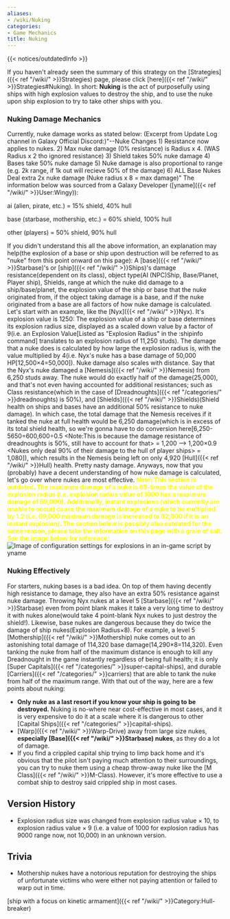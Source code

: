```yaml
---
aliases:
- /wiki/Nuking
categories:
- Game Mechanics
title: Nuking
---  
```


{{< notices/outdatedInfo >}} 

If you haven't already seen the summary of this strategy on the [Strategies]({{< ref "/wiki/" >}}Strategies) page, please click [here]({{< ref "/wiki/" >}}Strategies#Nuking). In short: **Nuking** is the act of purposefully using ships with high explosion values to destroy the ship, and to use the nuke upon ship explosion to try to take other ships with you.

### Nuking Damage Mechanics 

Currently, nuke damage works as stated below: (Excerpt from Update Log channel in Galaxy Official Discord:)"--Nuke Changes 1) Resistance now applies to nukes. 2) Max nuke damage (0% resistance) is Radius x 4. (WAS Radius x 2 tho ignored resistance) 3) Shield takes 50% nuke damage 4) Bases take 50% nuke damage 5) Nuke damage is also proportional to range (e.g. 2k range, if 1k out will recieve 50% of the damage) 6) ALL Base Nukes Deal extra 2x nuke damage (Nuke radius x 8 = max damage)" The information below was sourced from a Galaxy Developer ([yname]({{< ref "/wiki/" >}}User:Wingy)):

ai (alien, pirate, etc.) = 15% shield, 40% hull

base (starbase, mothership, etc.) = 60% shield, 100% hull

other (players) = 50% shield, 90% hull

If you didn't understand this all the above information, an explanation may help(the explosion of a base or ship upon destruction will be referred to as "nuke" from this point onward on this page): A [base]({{< ref "/wiki/" >}}Starbase)'s or [ship]({{< ref "/wiki/" >}}Ships)'s damage resistance(dependent on its class), object type(AI (NPC)Ship, Base/Planet, Player ship), Shields, range at which the nuke did damage to a ship/base/planet, the explosion value of the ship or base that the nuke originated from, if the object taking damage is a base, and if the nuke originated from a base are all factors of how nuke damage is calculated. Let's start with an example, like the [Nyx]({{< ref "/wiki/" >}}Nyx). It's explosion value is 1250: The explosion value of a ship or base determines its explosion radius size, displayed as a scaled down value by a factor of 9(i.e. an Explosion Value[Listed as "Explosion Radius" in the :shipinfo command] translates to an explosion radius of 11,250 studs). The damage that a nuke does is calculated by how large the explosion radius is, with the value multiplied by 4(i.e. Nyx's nuke has a base damage of 50,000 HP[12,500×4=50,000]). Nuke damage also scales with distance. Say that the Nyx's nuke damaged a [Nemesis]({{< ref "/wiki/" >}}Nemesis) from 6,250 studs away. The nuke would do exactly half of the damage(25,000), and that's not even having accounted for additional resistances; such as Class resistance(which in the case of [Dreadnoughts]({{< ref "/categories/" >}}dreadnoughts) is 50%), and [Shields]({{< ref "/wiki/" >}}Shields)(Shield health on ships and bases have an additional 50% resistance to nuke damage). In which case, the total damage that the Nemesis receives if it tanked the nuke at full health would be 6,250 damage(which is in excess of its total shield health, so we're gonna have to do conversion here[6,250-5650=600,600÷0.5 <Note:This is because the damage resistance of dreadnoughts is 50%, still have to account for that> = 1,200 --> 1,200×0.9 <Nukes only deal 90% of their damage to the hull of player ships> = 1,080]), which results in the Nemesis being left on only 4,920 [Hull]({{< ref "/wiki/" >}}Hull) health. Pretty nasty damage. Anyways, now that you (probably) have a decent understanding of how nuke damage is calculated, let's go over where nukes are most effective. <span style="color:yellow">**Note: This section is outdated. The maximum damage of a nuke is 69-times the value of the explosion radius (i.e. explosion radius value of 1000 has a maximum damage of 69,000). Additionally, instant explosions (which currently are unable to occur) cause the maximum damage of a nuke to be multiplied by 1.2 (i.e. 69,000 maximum damage is increased to 82,800 if it is an instant explosion). The section below is possibly also outdated for the same reason, please take the information on this page with a grain of salt. See the image below for reference:**</span> ![Image of
configuration settings for explosions in an in-game script by
yname](NukeDmgConfig.png "Image of configuration settings for explosions in an in-game script by yname")

### Nuking Effectively 

For starters, nuking bases is a bad idea. On top of them having decently high resistance to damage, they also have an extra 50% resistance against nuke damage. Throwing Nyx nukes at a level 5 [Starbase]({{< ref "/wiki/" >}}Starbase) even from point blank makes it take a very long time to destroy it with nukes alone(would take 4 point-blank Nyx nukes to just destroy the shield!). Likewise, base nukes are dangerous because they do twice the damage of ship nukes(Explosion Radius×8). For example, a level 5 [Mothership]({{< ref "/wiki/" >}}Mothership) nuke comes out to an astonishing total damage of 114,320 base damage(14,290×8=114,320). Even tanking the nuke from half of the maximum distance is enough to kill any Dreadnought in the game instantly regardless of being full health; it is only [Super Capitals]({{< ref "/categories/" >}}super-capital-ships), and durable [Carriers]({{< ref "/categories/" >}}carriers) that are able to tank the nuke from half of the maximum range. With that out of the way, here are a few points about nuking:

- **Only nuke as a last resort if you know your ship is going to be destroyed.** Nuking is no-where near cost-effective in most cases, and it is very expensive to do it at a scale where it is dangerous to other [Capital Ships]({{< ref "/categories/" >}}capital-ships).
- [Warp]({{< ref "/wiki/" >}}Warp-Drive) away from large size nukes, **especially [Base]({{< ref "/wiki/" >}}Starbase) nukes**, as they do a lot of damage.
- If you find a crippled capital ship trying to limp back home and it's obvious that the pilot isn't paying much attention to their surroundings, you can try to nuke them using a cheap throw-away nuke like the [M Class]({{< ref "/wiki/" >}}M-Class). However, it's more effective to use a combat ship to destroy said crippled ship in most cases.

## Version History 

- Explosion radius size was changed from explosion radius value × 10, to explosion radius value × 9 (i.e. a value of 1000 for explosion radius has 9000 range now, not 10,000) in an unknown version.

## Trivia

- Mothership nukes have a notorious reputation for destroying the ships of unfortunate victims who were either not paying attention or failed to warp out in time.

[ship with a focus on kinetic armament]({{< ref "/wiki/" >}}Category:Hull-breaker)